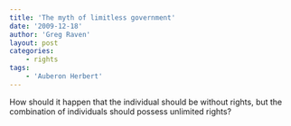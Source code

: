 ```yaml
---
title: 'The myth of limitless government'
date: '2009-12-18'
author: 'Greg Raven'
layout: post
categories:
    - rights
tags:
    - 'Auberon Herbert'
---
```


How should it happen that the individual should be without rights, but the combination of individuals should possess unlimited rights?
